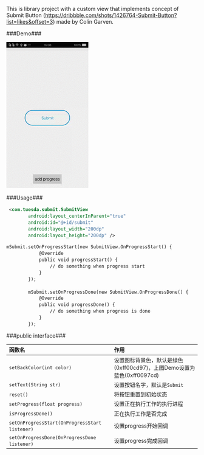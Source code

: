 This is library project with a custom view that implements concept of Submit Button (<https://dribbble.com/shots/1426764-Submit-Button?list=likes&offset=3>) made by Colin Garven.  

###Demo###

![](gifs/submitview.gif)

###Usage###

``` xml
 <com.tuesda.submit.SubmitView
        android:layout_centerInParent="true"
        android:id="@+id/submit"
        android:layout_width="200dp"
        android:layout_height="200dp" />
```

``` xml
mSubmit.setOnProgressStart(new SubmitView.OnProgressStart() {
            @Override
            public void progressStart() {
                // do something when progress start
            }
        });
        
        mSubmit.setOnProgressDone(new SubmitView.OnProgressDone() {
            @Override
            public void progressDone() {
                // do something when progress is done
            }
        });
```

###public interface###

| 函数名 |  作用|
|:------|:-----|
|`setBackColor(int color)`| 设置图标背景色，默认是绿色(0xff00cd97)，上图Demo设置为蓝色(0xff0097cd)|
|`setText(String str)`|设置按钮名字，默认是`Submit`|
|`reset()`|将按钮重置到初始状态|
|`setProgress(float progress)`|设置正在执行工作的执行进程|
|`isProgressDone()`| 正在执行工作是否完成|
|`setOnProgressStart(OnProgressStart listener)`|设置progress开始回调|
|`setOnProgressDone(OnProgressDone listener)` | 设置progress完成回调|